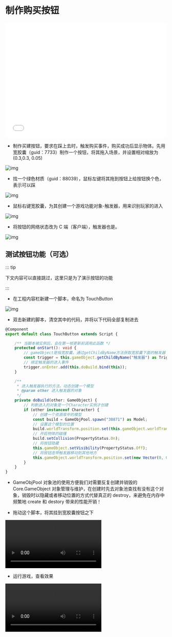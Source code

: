 # 制作购买按钮

<iframe sandbox="allow-scripts allow-downloads allow-same-origin allow-popups allow-presentation allow-forms" frameborder="0" draggable="false" allowfullscreen="" allow="encrypted-media;" referrerpolicy="" aha-samesite="" class="iframe-loaded" src="//player.bilibili.com/player.html?aid=786338559&bvid=BV1t14y1X75n&cid=1207762843&page=2&autoplay=0" style="border-radius: 7px; width: 100%; height: 360px;"></iframe>

- 制作买建按钮，要求在踩上去时，触发购买事件，购买成功后显示物体。先用宽胶囊（guid：7733）制作一个按钮，将其拖入场景，并设置相对缩放为(0.3,0.3, 0.05)

![img](https://arkimg.ark.online/1685351621432-40.webp)

- 找一个绿色材质（guid：88039），鼠标左键将其拖到按钮上给按钮换个色，表示可以踩

![img](https://arkimg.ark.online/1685351646669-43.gif)

- 鼠标右键宽胶囊，为其创建一个游戏功能对象-触发器，用来识别玩家的进入

![img](https://arkimg.ark.online/1685351659090-46.gif)

- 将按钮的网络状态改为 C 端（客户端），触发器也是。

![img](https://arkimg.ark.online/1685351669164-49.gif)

## 测试按钮功能（可选）

::: tip

下文内容可以直接跳过，这里只是为了演示按钮的功能

:::

- 在工程内容栏新建一个脚本，命名为 TouchButton 

![img](https://arkimg.ark.online/1685355028860-52.gif)

- 双击新建的脚本，清空其中的代码，并将以下代码全部复制进去

```TypeScript
@Component
export default class TouchButton extends Script {

    /** 当脚本被实例后，会在第一帧更新前调用此函数 */
    protected onStart(): void {
        // gameObject是指宽胶囊，通过getChildByName方法获取宽胶囊下面的触发器
        const trigger = this.gameObject.getChildByName("触发器") as Trigger;
        // 绑定触发器的进入事件
        trigger.onEnter.add(this.doBuild.bind(this));
    }

    /**
     * 进入触发器执行的方法，动态创建一个模型
     * @param other 进入触发器的对象
     */
    private doBuild(other: GameObject) {
        // 判断进入的对象是一个Character实例才创建
        if (other instanceof Character) {
            // 创建一个资源库中的模型
            const build = GameObjPool.spawn("30871") as Model;
            // 设置这个模型的位置
            build.worldTransform.position.set(this.gameObject.worldTransform.position);
            // 开启物体的碰撞
            build.setCollision(PropertyStatus.On);
            // 将按钮隐藏
            this.gameObject.setVisibility(PropertyStatus.Off);
            // 将按钮连带触发器移动到其他地方
            this.gameObject.worldTransform.position.set(new Vector(0, 0, -1000));
        }
    }
}
```

- GameObjPool 对象池的使用方便我们对需要反复创建并销毁的 Core.GameObject 对象管理与维护，在创建时先去对象池查找有没有这个对象，销毁时以隐藏或者移动位置的方式代替真正的 destroy，来避免在内存中频繁地 create 和 destory 带来的性能开销！

- 拖动这个脚本，将其挂到宽胶囊按钮之下

<video controls src="https://arkimg.ark.online/3-9472058.mp4"></video>

- 运行游戏，查看效果

<video controls src="https://arkimg.ark.online/4-7895018.mp4"></video>